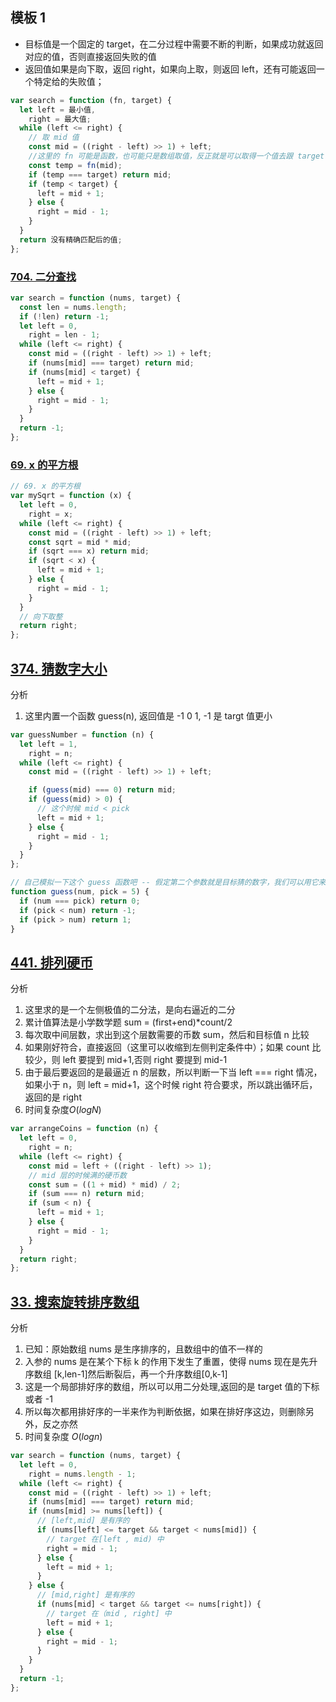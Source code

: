 <!--
 * @Author: your name
 * @Date: 2021-08-15 09:14:48
 * @LastEditTime: 2021-08-15 10:38:15
 * @LastEditors: Please set LastEditors
 * @Description: In User Settings Edit
 * @FilePath: /LeetCode-FE-Javascript/Code/专题篇/1.二分法/模板1/README.md
-->

## 模板 1

- 目标值是一个固定的 target，在二分过程中需要不断的判断，如果成功就返回对应的值，否则直接返回失败的值
- 返回值如果是向下取，返回 right，如果向上取，则返回 left，还有可能返回一个特定给的失败值；

```javascript
var search = function (fn, target) {
  let left = 最小值,
    right = 最大值;
  while (left <= right) {
    // 取 mid 值
    const mid = ((right - left) >> 1) + left;
    //这里的 fn 可能是函数，也可能只是数组取值，反正就是可以取得一个值去跟 target 比较
    const temp = fn(mid);
    if (temp === target) return mid;
    if (temp < target) {
      left = mid + 1;
    } else {
      right = mid - 1;
    }
  }
  return 没有精确匹配后的值;
};
```

### [704. 二分查找](https://leetcode-cn.com/problems/binary-search/)

```javascript
var search = function (nums, target) {
  const len = nums.length;
  if (!len) return -1;
  let left = 0,
    right = len - 1;
  while (left <= right) {
    const mid = ((right - left) >> 1) + left;
    if (nums[mid] === target) return mid;
    if (nums[mid] < target) {
      left = mid + 1;
    } else {
      right = mid - 1;
    }
  }
  return -1;
};
```

### [69. x 的平方根](https://leetcode-cn.com/problems/sqrtx/)

```javascript
// 69. x 的平方根
var mySqrt = function (x) {
  let left = 0,
    right = x;
  while (left <= right) {
    const mid = ((right - left) >> 1) + left;
    const sqrt = mid * mid;
    if (sqrt === x) return mid;
    if (sqrt < x) {
      left = mid + 1;
    } else {
      right = mid - 1;
    }
  }
  // 向下取整
  return right;
};
```

## [374. 猜数字大小](https://leetcode-cn.com/problems/guess-number-higher-or-lower/submissions/)

分析

1. 这里内置一个函数 guess(n), 返回值是 -1 0 1, -1 是 targt 值更小

```javascript
var guessNumber = function (n) {
  let left = 1,
    right = n;
  while (left <= right) {
    const mid = ((right - left) >> 1) + left;

    if (guess(mid) === 0) return mid;
    if (guess(mid) > 0) {
      // 这个时候 mid < pick
      left = mid + 1;
    } else {
      right = mid - 1;
    }
  }
};

// 自己模拟一下这个 guess 函数吧 -- 假定第二个参数就是目标猜的数字，我们可以用它来初始化，默认是5
function guess(num, pick = 5) {
  if (num === pick) return 0;
  if (pick < num) return -1;
  if (pick > num) return 1;
}
```

## [441. 排列硬币](https://leetcode-cn.com/problems/arranging-coins/solution/xiang-you-bi-jin-de-er-fen-fa-by-jzsq_ly-y9bu/)

分析

1. 这里求的是一个左侧极值的二分法，是向右逼近的二分
2. 累计值算法是小学数学题 sum = (first+end)\*count/2
3. 每次取中间层数，求出到这个层数需要的币数 sum，然后和目标值 n 比较
4. 如果刚好符合，直接返回（这里可以收缩到左侧判定条件中）；如果 count 比较少，则 left 要提到 mid+1,否则 right 要提到 mid-1
5. 由于最后要返回的是最逼近 n 的层数，所以判断一下当 left === right 情况，如果小于 n，则 left = mid+1，这个时候 right 符合要求，所以跳出循环后，返回的是 right
6. 时间复杂度${O(logN)}$

```javascript
var arrangeCoins = function (n) {
  let left = 0,
    right = n;
  while (left <= right) {
    const mid = left + ((right - left) >> 1);
    // mid 层的时候满的硬币数
    const sum = ((1 + mid) * mid) / 2;
    if (sum === n) return mid;
    if (sum < n) {
      left = mid + 1;
    } else {
      right = mid - 1;
    }
  }
  return right;
};
```

## [33. 搜索旋转排序数组](https://leetcode-cn.com/problems/search-in-rotated-sorted-array/solution/er-fen-fa-by-jzsq_lyx-ac9e/)

分析

1. 已知：原始数组 nums 是生序排序的，且数组中的值不一样的
2. 入参的 nums 是在某个下标 k 的作用下发生了重置，使得 nums 现在是先升序数组 [k,len-1]然后断裂后，再一个升序数组[0,k-1]
3. 这是一个局部排好序的数组，所以可以用二分处理,返回的是 target 值的下标或者 -1
4. 所以每次都用排好序的一半来作为判断依据，如果在排好序这边，则删除另外，反之亦然
5. 时间复杂度 ${O(logn)}$

```javascript
var search = function (nums, target) {
  let left = 0,
    right = nums.length - 1;
  while (left <= right) {
    const mid = ((right - left) >> 1) + left;
    if (nums[mid] === target) return mid;
    if (nums[mid] >= nums[left]) {
      // [left,mid] 是有序的
      if (nums[left] <= target && target < nums[mid]) {
        // target 在[left , mid) 中
        right = mid - 1;
      } else {
        left = mid + 1;
      }
    } else {
      // [mid,right] 是有序的
      if (nums[mid] < target && target <= nums[right]) {
        // target 在（mid , right] 中
        left = mid + 1;
      } else {
        right = mid - 1;
      }
    }
  }
  return -1;
};
```
